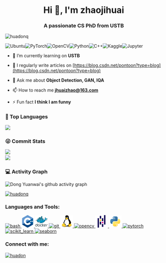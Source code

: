 <h1 align="center">Hi 👋, I'm zhaojihuai</h1>
<h3 align="center">A passionate CS PhD from USTB</h3>

<p align="left"> <img src="https://komarev.com/ghpvc/?username=huadonq&label=Profile%20views&color=0e75b6&style=flat" alt="huadonq" /> </p>

![Ubuntu](https://img.shields.io/static/v1?style=for-the-badge&message=Ubuntu&color=E95420&logo=Ubuntu&logoColor=FFFFFF&label=)![PyTorch](https://img.shields.io/static/v1?style=for-the-badge&message=PyTorch&color=EE4C2C&logo=PyTorch&logoColor=FFFFFF&label=)![OpenCV](https://img.shields.io/static/v1?style=for-the-badge&message=OpenCV&color=5C3EE8&logo=OpenCV&logoColor=FFFFFF&label=)![Python](https://img.shields.io/static/v1?style=for-the-badge&message=Python&color=3776AB&logo=Python&logoColor=FFFFFF&label=)![C++](https://img.shields.io/static/v1?style=for-the-badge&message=C%2B%2B&color=00599C&logo=C%2B%2B&logoColor=FFFFFF&label=)![Kaggle](https://img.shields.io/static/v1?style=for-the-badge&message=Kaggle&color=222222&logo=Kaggle&logoColor=20BEFF&label=)![Jupyter](https://img.shields.io/static/v1?style=for-the-badge&message=Jupyter&color=F37626&logo=Jupyter&logoColor=FFFFFF&label=)

- 🔭 I’m currently learning on **USTB**

- 📝 I regularly write articles on [https://blog.csdn.net/pontoon?type=blog](https://blog.csdn.net/pontoon?type=blog)

- 💬 Ask me about **Object Detection, GAN, IQA**

- 📫 How to reach me **jhuaizhao@163.com**

- ⚡ Fun fact **I think I am funny**

### 🦁 Top Languages
<div align="left">
    <img  src="https://github-readme-stats.vercel.app/api/top-langs/?username=huadonq&layout=compact" />
</div>

### 😜 Commit Stats

<div align="left">
  <img  src="https://github-readme-stats.vercel.app/api?username=huadonq&show_icons=true&theme=radical&hide=contribs,prs" />
</div>

<div align="left">
  <img  src="https://github-readme-streak-stats.herokuapp.com?user=huadonq&theme=onedark&date_format=M%20j%5B%2C%20Y%5D" />
</div>

### 💻 Activity Graph


![Dong Yuanwai's github activity graph](https://activity-graph.herokuapp.com/graph?username=huadonq&theme=dracula)


<p align="left"> <a href="https://github.com/ryo-ma/github-profile-trophy"><img src="https://github-profile-trophy.vercel.app/?username=huadonq" alt="huadonq" /></a> </p>

<h3 align="left">Languages and Tools:</h3>
<p align="left"> <a href="https://www.gnu.org/software/bash/" target="_blank" rel="noreferrer"> <img src="https://www.vectorlogo.zone/logos/gnu_bash/gnu_bash-icon.svg" alt="bash" width="40" height="40"/> </a> <a href="https://www.w3schools.com/cpp/" target="_blank" rel="noreferrer"> <img src="https://raw.githubusercontent.com/devicons/devicon/master/icons/cplusplus/cplusplus-original.svg" alt="cplusplus" width="40" height="40"/> </a> <a href="https://www.docker.com/" target="_blank" rel="noreferrer"> <img src="https://raw.githubusercontent.com/devicons/devicon/master/icons/docker/docker-original-wordmark.svg" alt="docker" width="40" height="40"/> </a> <a href="https://git-scm.com/" target="_blank" rel="noreferrer"> <img src="https://www.vectorlogo.zone/logos/git-scm/git-scm-icon.svg" alt="git" width="40" height="40"/> </a> <a href="https://www.linux.org/" target="_blank" rel="noreferrer"> <img src="https://raw.githubusercontent.com/devicons/devicon/master/icons/linux/linux-original.svg" alt="linux" width="40" height="40"/> </a> <a href="https://opencv.org/" target="_blank" rel="noreferrer"> <img src="https://www.vectorlogo.zone/logos/opencv/opencv-icon.svg" alt="opencv" width="40" height="40"/> </a> <a href="https://pandas.pydata.org/" target="_blank" rel="noreferrer"> <img src="https://raw.githubusercontent.com/devicons/devicon/2ae2a900d2f041da66e950e4d48052658d850630/icons/pandas/pandas-original.svg" alt="pandas" width="40" height="40"/> </a> <a href="https://www.python.org" target="_blank" rel="noreferrer"> <img src="https://raw.githubusercontent.com/devicons/devicon/master/icons/python/python-original.svg" alt="python" width="40" height="40"/> </a> <a href="https://pytorch.org/" target="_blank" rel="noreferrer"> <img src="https://www.vectorlogo.zone/logos/pytorch/pytorch-icon.svg" alt="pytorch" width="40" height="40"/> </a> <a href="https://scikit-learn.org/" target="_blank" rel="noreferrer"> <img src="https://upload.wikimedia.org/wikipedia/commons/0/05/Scikit_learn_logo_small.svg" alt="scikit_learn" width="40" height="40"/> </a> <a href="https://seaborn.pydata.org/" target="_blank" rel="noreferrer"> <img src="https://seaborn.pydata.org/_images/logo-mark-lightbg.svg" alt="seaborn" width="40" height="40"/> </a> </p>

<h3 align="left">Connect with me:</h3>
<p align="left">
<a href="https://www.leetcode.com/huadon" target="blank"><img align="center" src="https://raw.githubusercontent.com/rahuldkjain/github-profile-readme-generator/master/src/images/icons/Social/leet-code.svg" alt="huadon" height="30" width="40" /></a>
</p>
